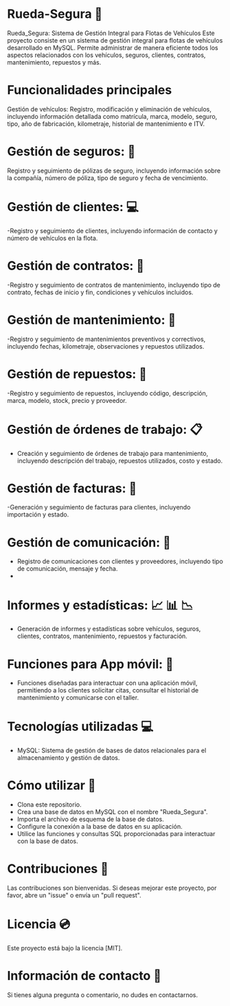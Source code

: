 # Rueda-Segura :car: 
Rueda_Segura: Sistema de Gestión Integral para Flotas de Vehículos Este proyecto consiste en un sistema de gestión integral para flotas de vehículos desarrollado en MySQL. Permite administrar de manera eficiente todos los aspectos relacionados con los vehículos, seguros, clientes, contratos, mantenimiento, repuestos y más.

# Funcionalidades principales
Gestión de vehículos: Registro, modificación y eliminación de vehículos, incluyendo información detallada como matrícula, marca, modelo, seguro, tipo, año de fabricación, kilometraje, historial de mantenimiento e ITV.

# Gestión de seguros: :closed_lock_with_key:
Registro y seguimiento de pólizas de seguro, incluyendo información sobre la compañía, número de póliza, tipo de seguro y fecha de vencimiento.

# Gestión de clientes: :computer:
-Registro y seguimiento de clientes, incluyendo información de contacto y número de vehículos en la flota.

# Gestión de contratos: :bookmark_tabs:
-Registro y seguimiento de contratos de mantenimiento, incluyendo tipo de contrato, fechas de inicio y fin, condiciones y vehículos incluidos.

# Gestión de mantenimiento: :wrench:
-Registro y seguimiento de mantenimientos preventivos y correctivos, incluyendo fechas, kilometraje, observaciones y repuestos utilizados.

# Gestión de repuestos: 	:battery:
-Registro y seguimiento de repuestos, incluyendo código, descripción, marca, modelo, stock, precio y proveedor.

# Gestión de órdenes de trabajo: :clipboard:
- Creación y seguimiento de órdenes de trabajo para mantenimiento, incluyendo descripción del trabajo, repuestos utilizados, costo y estado.

# Gestión de facturas: :page_with_curl:
-Generación y seguimiento de facturas para clientes, incluyendo importación y estado.

# Gestión de comunicación: :incoming_envelope:
- Registro de comunicaciones con clientes y proveedores, incluyendo tipo de comunicación, mensaje y fecha.
- 
# Informes y estadísticas: :chart_with_upwards_trend: :bar_chart: :chart_with_downwards_trend:
- Generación de informes y estadísticas sobre vehículos, seguros, clientes, contratos, mantenimiento, repuestos y facturación.

# Funciones para App móvil: :iphone:
- Funciones diseñadas para interactuar con una aplicación móvil, permitiendo a los clientes solicitar citas, consultar el historial de mantenimiento y comunicarse con el taller.

# Tecnologías utilizadas :computer:
- MySQL: Sistema de gestión de bases de datos relacionales para el almacenamiento y gestión de datos.

# Cómo utilizar :mag_right:
- Clona este repositorio.
- Crea una base de datos en MySQL con el nombre "Rueda_Segura".
- Importa el archivo de esquema de la base de datos.
- Configure la conexión a la base de datos en su aplicación.
- Utilice las funciones y consultas SQL proporcionadas para interactuar con la base de datos.

# Contribuciones :dvd:
Las contribuciones son bienvenidas. Si deseas mejorar este proyecto, por favor, abre un "issue" o envía un "pull request".

# Licencia :cd:
Este proyecto está bajo la licencia [MIT].

# Información de contacto :notebook_with_decorative_cover:
Si tienes alguna pregunta o comentario, no dudes en contactarnos.
